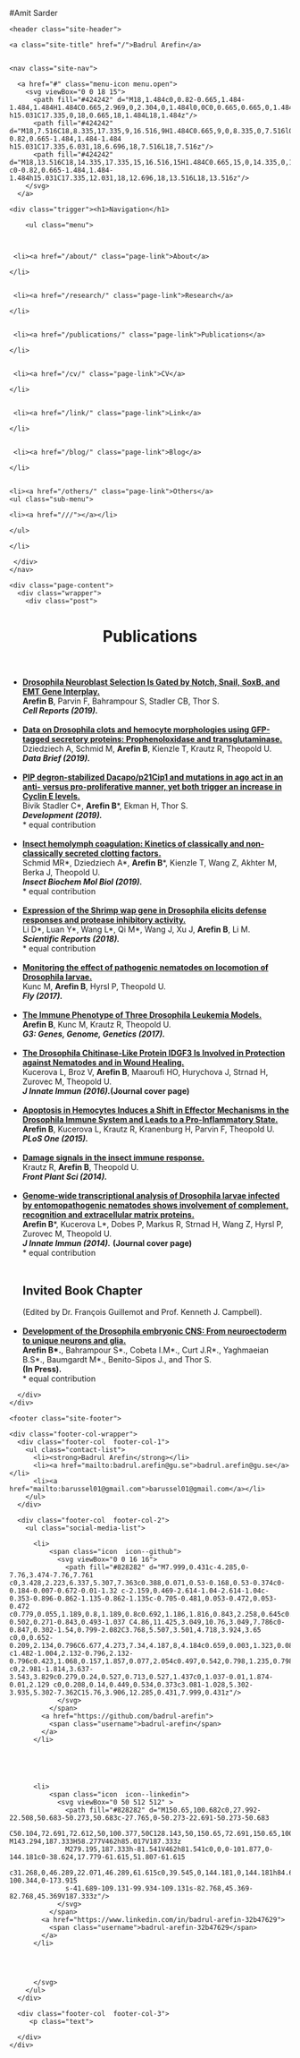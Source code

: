 #Amit Sarder

<!DOCTYPE html>
<html>

  <head>
  <meta charset="utf-8">
  <meta http-equiv="X-UA-Compatible" content="IE=edge">
  <meta name="viewport" content="width=device-width, initial-scale=1">

  <title>Publications</title>
  <meta name="description" content="">
  <link rel="shortcut icon" type="image/png" href="/images/icon.png">
  <link rel="stylesheet" href="/css/main.css">
  <link rel="canonical" href="https://badrul-arefin.github.io/publications/">
  <link rel="alternate" type="application/rss+xml" title="Badrul Arefin" href="https://badrul-arefin.github.io/feed.xml" />
<link rel='stylesheet' id='open-sans-css'  href='//fonts.googleapis.com/css?family=Open+Sans%3A300italic%2C400italic%2C600italic%2C300%2C400%2C600&#038;subset=latin%2Clatin-ext&#038;ver=4.2.4' type='text/css' media='all' />
<link href='https://fonts.googleapis.com/css?family=Titillium+Web:600italic,600,400,400italic' rel='stylesheet' type='text/css'>
</head>


  <body>

    <header class="site-header">

  <div class="wrapper">

    <a class="site-title" href="/">Badrul Arefin</a>


    <nav class="site-nav">

      <a href="#" class="menu-icon menu.open">
        <svg viewBox="0 0 18 15">
          <path fill="#424242" d="M18,1.484c0,0.82-0.665,1.484-1.484,1.484H1.484C0.665,2.969,0,2.304,0,1.484l0,0C0,0.665,0.665,0,1.484,0 h15.031C17.335,0,18,0.665,18,1.484L18,1.484z"/>
          <path fill="#424242" d="M18,7.516C18,8.335,17.335,9,16.516,9H1.484C0.665,9,0,8.335,0,7.516l0,0c0-0.82,0.665-1.484,1.484-1.484 h15.031C17.335,6.031,18,6.696,18,7.516L18,7.516z"/>
          <path fill="#424242" d="M18,13.516C18,14.335,17.335,15,16.516,15H1.484C0.665,15,0,14.335,0,13.516l0,0 c0-0.82,0.665-1.484,1.484-1.484h15.031C17.335,12.031,18,12.696,18,13.516L18,13.516z"/>
        </svg>
      </a>  

    <div class="trigger"><h1>Navigation</h1>

 		<ul class="menu">

    
    
     <li><a href="/about/" class="page-link">About</a>
    
    </li>
    
    
     <li><a href="/research/" class="page-link">Research</a>
    
    </li>
    
    
     <li><a href="/publications/" class="page-link">Publications</a>
    
    </li>
    
    
     <li><a href="/cv/" class="page-link">CV</a>
    
    </li>
    
    
     <li><a href="/link/" class="page-link">Link</a>
    
    </li>
    
    
     <li><a href="/blog/" class="page-link">Blog</a>
    
    </li>
    
    
    <li><a href="/others/" class="page-link">Others</a>
    <ul class="sub-menu">
    
    <li><a href="///"></a></li>
    
    </ul>
    
    </li>
    
</ul>


     </div>  
    </nav>

  </div>

</header>


    <div class="page-content">
      <div class="wrapper">        
        <div class="post">

  <header class="post-header">
    <h1 class="post-title">Publications</h1>
  </header>

  <article class="post-content">
    <ul>
	<li>
		<a href="https://www.ncbi.nlm.nih.gov/pubmed/31825841">	<b>Drosophila Neuroblast Selection Is Gated by Notch, Snail, SoxB, and EMT Gene Interplay.</b></a><br /><b>Arefin B</b>, Parvin F, Bahrampour S, Stadler CB, Thor S.<br /><i>
		<b>Cell Reports (2019).</b></i>
  
  </li><br />
	<li>
		<a href="https://www.ncbi.nlm.nih.gov/pubmed/31367663"><b>Data on Drosophila clots and hemocyte morphologies using GFP-tagged secretory proteins: Prophenoloxidase and transglutaminase.</b></a><br />
	Dziedziech A, Schmid M, <b>Arefin B</b>, Kienzle T, Krautz R, Theopold U.<br /><i>
	<b>Data Brief (2019).</b></i>
	
  </li><br />
	<li>
	<a href="https://www.ncbi.nlm.nih.gov/pubmed/31289041">	<b>PIP degron-stabilized Dacapo/p21Cip1 and mutations in ago act in an anti- versus pro-proliferative manner, yet both trigger an increase in Cyclin E levels.</b></a><br />
	Bivik Stadler C*, <b>Arefin B</b>*, Ekman H, Thor S.<br /><i>
	<b>Development (2019).</b><br /></i>
	* equal contribution

</li><br />
<li>
	<a href="https://www.ncbi.nlm.nih.gov/pubmed/30974174">	<b>Insect hemolymph coagulation: Kinetics of classically and non-classically secreted clotting factors.</b></a><br />
	Schmid MR*, Dziedziech A*, <b>Arefin B</b>*, Kienzle T, Wang Z, Akhter M, Berka J, Theopold U.<br /><i>
	<b>Insect Biochem Mol Biol (2019).</b><br /></i>
	* equal contribution
	
 </li><br />
	<li>
	<a href="https://www.ncbi.nlm.nih.gov/pubmed/29884877">	<b>Expression of the Shrimp wap gene in Drosophila elicits defense responses and protease inhibitory activity.</b></a><br />
	Li D*, Luan Y*, Wang L*, Qi M*, Wang J, Xu J, <b>Arefin B</b>, Li M.<br /><i>
	<b>Scientific Reports (2018).</b><br /></i>
	* equal contribution
	
</li><br />
	<li>
	<a href="https://www.ncbi.nlm.nih.gov/pubmed/28631995">	<b>Monitoring the effect of pathogenic nematodes on locomotion of Drosophila larvae.</b></a><br />
	Kunc M, <b>Arefin B</b>, Hyrsl P, Theopold U.<br /><i>
	<b>Fly (2017).</b></i><br />
	
</li><br />
	<li>
	<a href="https://www.ncbi.nlm.nih.gov/pubmed/28476910">	<b>The Immune Phenotype of Three Drosophila Leukemia Models.</b></a><br />
	<b>Arefin B</b>, Kunc M, Krautz R, Theopold U.<br /><i>
	<b>G3: Genes, Genome, Genetics (2017).</b></i><br />
	
	
</li><br />
	<li>
	<a href="https://www.ncbi.nlm.nih.gov/pubmed/26694862">	<b>The Drosophila Chitinase-Like Protein IDGF3 Is Involved in Protection against Nematodes and in Wound Healing.</b></a><br />
	Kucerova L, Broz V, <b>Arefin B</b>, Maaroufi HO, Hurychova J, Strnad H, Zurovec M, Theopold U.<br /><i>
	<b>J Innate Immun (2016).</b></i><b>(Journal cover page)</b><br />
	
	
</li><br />
	<li>
	<a href="https://www.ncbi.nlm.nih.gov/pubmed/26322507">	<b>Apoptosis in Hemocytes Induces a Shift in Effector Mechanisms in the Drosophila Immune System and Leads to a Pro-Inflammatory State.</b></a><br />
	<b>Arefin B</b>, Kucerova L, Krautz R, Kranenburg H, Parvin F, Theopold U.<br /><i>
	<b>PLoS One (2015).</b></i><br />
	
	
</li><br />
	<li>
	<a href="https://www.ncbi.nlm.nih.gov/pubmed/25071815">	<b>Damage signals in the insect immune response.</b></a><br />
	Krautz R, <b>Arefin B</b>, Theopold U.<br /><i>
	<b>Front Plant Sci (2014).</b></i><br />	
	
	
</li><br />
	<li>
	<a href="https://www.ncbi.nlm.nih.gov/pubmed/23988573">	<b>Genome-wide transcriptional analysis of Drosophila larvae infected by entomopathogenic nematodes shows involvement of complement, recognition and extracellular matrix proteins.</b></a><br />
	<b>Arefin B</b>*, Kucerova L*, Dobes P, Markus R, Strnad H, Wang Z, Hyrsl P, Zurovec M, Theopold U.<br /><i>
	<b>J Innate Immun (2014).</b></i> <b>(Journal cover page)</b><br />
	* equal contribution<br /><br />

<h2> Invited Book Chapter</h2>
(Edited by Dr. François Guillemot and Prof. Kenneth J. Campbell).
</li><br />
	<li>
	<a href="https://www.ncbi.nlm.nih.gov/pubmed/23988573">	<b>Development of the Drosophila embryonic CNS: From neuroectoderm to unique neurons and glia.</b></a><br /><b>Arefin B*.</b>, Bahrampour S*., Cobeta I.M*., Curt J.R*., Yaghmaeian B.S*., Baumgardt M*., Benito-Sipos J., and Thor S. <b><br /> (In Press).</b> <br /> * equal contribution	
	
</li></ul>

  </article>

</div>

      </div>
    </div>

    <footer class="site-footer">

  <div class="wrapper">

<!--     <h2 class="footer-heading">Badrul Arefin</h2> -->

    <div class="footer-col-wrapper">
      <div class="footer-col  footer-col-1">
        <ul class="contact-list">
          <li><strong>Badrul Arefin</strong></li>
          <li><a href="mailto:badrul.arefin@gu.se">badrul.arefin@gu.se</a></li>
          <li><a href="mailto:barussel01@gmail.com">barussel01@gmail.com</a></li>
        </ul>
      </div>

      <div class="footer-col  footer-col-2">
        <ul class="social-media-list">
          
          <li>
              <span class="icon  icon--github">
                <svg viewBox="0 0 16 16">
                  <path fill="#828282" d="M7.999,0.431c-4.285,0-7.76,3.474-7.76,7.761 c0,3.428,2.223,6.337,5.307,7.363c0.388,0.071,0.53-0.168,0.53-0.374c0-0.184-0.007-0.672-0.01-1.32 c-2.159,0.469-2.614-1.04-2.614-1.04c-0.353-0.896-0.862-1.135-0.862-1.135c-0.705-0.481,0.053-0.472,0.053-0.472 c0.779,0.055,1.189,0.8,1.189,0.8c0.692,1.186,1.816,0.843,2.258,0.645c0.071-0.502,0.271-0.843,0.493-1.037 C4.86,11.425,3.049,10.76,3.049,7.786c0-0.847,0.302-1.54,0.799-2.082C3.768,5.507,3.501,4.718,3.924,3.65 c0,0,0.652-0.209,2.134,0.796C6.677,4.273,7.34,4.187,8,4.184c0.659,0.003,1.323,0.089,1.943,0.261 c1.482-1.004,2.132-0.796,2.132-0.796c0.423,1.068,0.157,1.857,0.077,2.054c0.497,0.542,0.798,1.235,0.798,2.082 c0,2.981-1.814,3.637-3.543,3.829c0.279,0.24,0.527,0.713,0.527,1.437c0,1.037-0.01,1.874-0.01,2.129 c0,0.208,0.14,0.449,0.534,0.373c3.081-1.028,5.302-3.935,5.302-7.362C15.76,3.906,12.285,0.431,7.999,0.431z"/>
                </svg>
              </span>
            <a href="https://github.com/badrul-arefin">
              <span class="username">badrul-arefin</span>
            </a>
          </li>
          

          

          
          <li>
              <span class="icon  icon--linkedin">
                <svg viewBox="0 50 512 512" >
                  <path fill="#828282" d="M150.65,100.682c0,27.992-22.508,50.683-50.273,50.683c-27.765,0-50.273-22.691-50.273-50.683
                  C50.104,72.691,72.612,50,100.377,50C128.143,50,150.65,72.691,150.65,100.682z M143.294,187.333H58.277V462h85.017V187.333z
                  M279.195,187.333h-81.541V462h81.541c0,0,0-101.877,0-144.181c0-38.624,17.779-61.615,51.807-61.615
                  c31.268,0,46.289,22.071,46.289,61.615c0,39.545,0,144.181,0,144.181h84.605c0,0,0-100.344,0-173.915
                  s-41.689-109.131-99.934-109.131s-82.768,45.369-82.768,45.369V187.333z"/>
                </svg>
              </span>
            <a href="https://www.linkedin.com/in/badrul-arefin-32b47629">
              <span class="username">badrul-arefin-32b47629</span>
            </a>
          </li>
          


          
          </svg>
        </ul>
      </div>

      <div class="footer-col  footer-col-3">
         <p class="text">
 
      </div>
    </div>

  </div>

</footer>

  </body>

</html>
